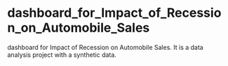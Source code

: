 # dashboard_for_Impact_of_Recession_on_Automobile_Sales
dashboard for Impact of Recession on Automobile Sales. It is a data analysis project with a synthetic data.
